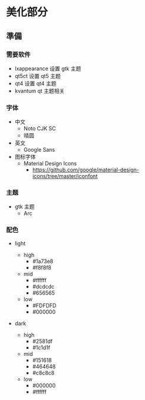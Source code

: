 # 美化部分

## 準備
### 需要软件
- lxappearance
设置 gtk 主题
- qt5ct
设置 qt5 主题
- qt4
设置 qt4 主题
- kvantum
qt 主题相关

### 字体
- 中文
    - Noto CJK SC
    - 晴圆
- 英文
    - Google Sans
- 图标字体
    - Material Design Icons
        - https://github.com/google/material-design-icons/tree/master/iconfont

### 主题
- gtk 主题
    - Arc

### 配色
- light
    - high
        - #1a73e8
        - #f8f8f8
    - mid
        - #ffffff
        - #dcdcdc
        - #656565
    - low
        - #FDFDFD
        - #000000

- dark
    - high
        - #2581df
        - #1c1d1f
    - mid
        - #151618
        - #464648
        - #c8c8c8
    - low
        - #000000
        - #ffffff